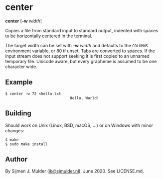 center
======
**center** [**-w** *width*]

Copies a file from standard input to standard output, indented with
spaces to be horizontally centered in the terminal.

The target width can be set with **-w** *width* and defaults to the
`COLUMNS` environment variable, or 80 if unset. Tabs are converted to
spaces. If the input stream does not support seeking it is first copied
to an unnamed temporary file. Unicode aware, but every grapheme is
assumed to be one character wide.

Example
-------
    $ center -w 72 <hello.txt
                                 Hello, World!

Building
--------
Should work on Unix (Linux, BSD, macOS, ...) or on Windows with
minor changes:

    $ make
    $ sudo make install

Author
------
By Sijmen J. Mulder (<ik@sjmulder.nl>), June 2020. See LICENSE.md.

